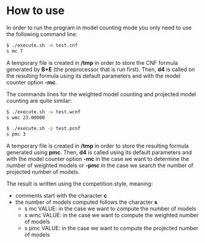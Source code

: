 # How to use

In order to run the program in model counting mode you only need to use the following command line:

``` bash
$ ./execute.sh -m test.cnf
s mc 7
```

A temporary file is created in **/tmp** in order to store the CNF
formula generated by **B+E** (the preprocessor that is run
first). Then, **d4** is called on the resulting formula using its default parameters and with
the model counter option **-mc**.

The commands lines for the weighted model counting and projected model counting are quite similar:

``` bash
$ ./execute.sh -w test.wcnf
s wmc 23.00000

$ ./execute.sh -p test.pcnf
s pmc 3
```

A temporary file is created in **/tmp** in order to store the
resulting formula generated using **pmc**. Then, **d4** is called
using its default parameters and with the model counter option **-mc**
in the case we want to determine the number of weighted models or **-pmc** in the
case we search the number of projected number of models.



The result is written using the competition style, meaning:
* comments start with the character **c**
* the number of models computed follows the character **s**
  * s mc VALUE: in the case we want to compute the number of models
  * s wmc VALUE: in the case we want to compute the weighted number of models
  * s pmc VALUE: in the case we want to compute the projected number of models
